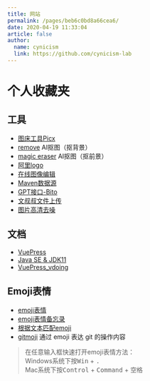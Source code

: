 ```yaml
---
title: 网站
permalink: /pages/beb6c0bd8a66cea6/
date: 2020-04-19 11:33:04
article: false
author:
  name: cynicism
  link: https://github.com/cynicism-lab
---
```

# 个人收藏夹

## 工具
* [图床工具Picx](https://picx.xpoet.cn/)
* [remove](https://www.remove.bg/zh) AI抠图（抠背景）
* [magic eraser](https://www.magiceraser.io/) AI抠图（抠前景）
* [阿里logo](https://www.iconfont.cn)
* [在线图像编辑](http://www.zuohaotu.com/)
* [Maven数据源](https://mvnrepository.com/)
* [GPT接口-Bito](https://bito.ai/)
* [文叔叔文件上传](https://www.wenshushu.cn/)
* [图片高清去噪](https://bigjpg.com/)
  
## 文档
* [VuePress](https://www.vuepress.cn/)
* [Java SE & JDK11](https://www.runoob.com/manual/jdk11api/index.html)
* [VuePress_vdoing](http://vue-doc.xiaolongsu.cn/)
  

## Emoji表情
* [emoji表情](https://emojipedia.org/)
* [emoji表情备忘录](https://www.webfx.com/tools/emoji-cheat-sheet)
* [根据文本匹配emoji](https://translate.yandex.com/?lang=zh-emj)
* [gitmoji](https://github.com/carloscuesta/gitmoji) 通过 emoji 表达 git 的操作内容

> 在任意输入框快速打开emoji表情方法：<br/>
> Windows系统下按<kbd>Win</kbd> + <kbd>.</kbd><br/>
> Mac系统下按<kbd>Control</kbd> + <kbd>Command</kbd> + <kbd>空格</kbd>

